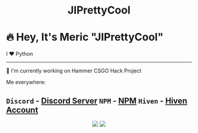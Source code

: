 <p align="center"> <h1 align="center"> JIPrettyCool </h1> </p>

# 🔥 Hey, It's Meric "JIPrettyCool"

I ❤️ Python

---

🔭 I'm currently working on Hammer CSGO Hack Project 

Me everywhere:

`Discord` - [Discord Server](https://discord.gg/ZQSHn9b)
`NPM` - [NPM](https://www.npmjs.com/~jiprettycool)
`Hiven` - [Hiven Account](https://app.hiven.io/@meric)
---
<p align="center">
<img src="https://github-readme-stats.vercel.app/api?username=jiprettycool&show_icons=true&hide_title=true&theme=radical&text_color=FF9DD9&count_private=true&include_all_commits=true&hide_border=true"/>  
<img src="https://github-readme-stats.vercel.app/api/top-langs/?username=jiprettycool&layout=compact&text_color=FF9DD9&title_color=FF9DD9&bg_color=141321&count_private=true&include_all_commits=true&hide_border=true&langs_count=10"/>
</p>
